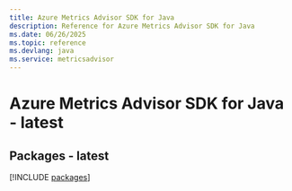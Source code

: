 ```yaml
---
title: Azure Metrics Advisor SDK for Java
description: Reference for Azure Metrics Advisor SDK for Java
ms.date: 06/26/2025
ms.topic: reference
ms.devlang: java
ms.service: metricsadvisor
---
```

# Azure Metrics Advisor SDK for Java - latest
## Packages - latest
[!INCLUDE [packages](metrics-advisor-index.md)]